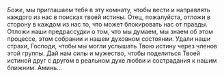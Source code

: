 *Боже*, мы приглашаем тебя в эту комнату, чтобы вести и направлять каждого из нас в поисках твоей истины. Отец, пожалуйста, отложи в сторону в каждом из нас то, что может блокировать нас от правды. Отложи наши предрассудки о том, что мы думаем, мы знаем об этом процессе, этом собрании и нашем духовном состоянии. Удали наши страхи, Господи, чтобы мы могли услышать Твою истину через членов этой группы. Дай нам силы и мужество, чтобы поделиться Твоей истиной друг с другом в реальном духе любви и сострадания к нашим ближним. Аминь…
